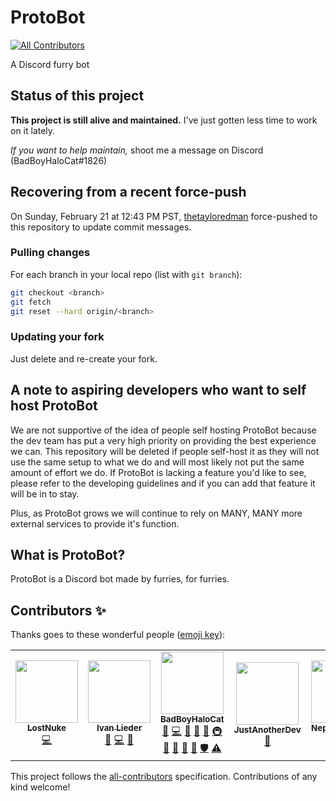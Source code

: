 # ProtoBot

<!-- prettier-ignore-start -->
<!-- ALL-CONTRIBUTORS-BADGE:START - Do not remove or modify this section -->
[![All Contributors](https://img.shields.io/badge/all_contributors-5-orange.svg?style=flat-square)](#contributors-)
<!-- ALL-CONTRIBUTORS-BADGE:END -->
<!-- prettier-ignore-end -->

A Discord furry bot

## Status of this project

**This project is still alive and maintained.** I've just gotten less time to work on it lately.

_If you want to help maintain,_ shoot me a message on Discord (BadBoyHaloCat#1826)

## Recovering from a recent force-push

On Sunday, February 21 at 12:43 PM PST, [thetayloredman](https://github.com/thetayloredman) force-pushed to this repository to update commit messages.

### Pulling changes

For each branch in your local repo (list with `git branch`):

```bash
git checkout <branch>
git fetch
git reset --hard origin/<branch>
```

### Updating your fork

Just delete and re-create your fork.

## A note to aspiring developers who want to self host ProtoBot

We are not supportive of the idea of people self hosting ProtoBot because the dev team has put a very high priority on providing the best experience we can. This repository will be deleted if people self-host it as they will not use the same setup to what we do and will most likely not put the same amount of effort we do. If ProtoBot is lacking a feature you'd like to see, please refer to the developing guidelines and if you can add that feature it will be in to stay.

Plus, as ProtoBot grows we will continue to rely on MANY, MANY more external services to provide it's function.

## What is ProtoBot?

ProtoBot is a Discord bot made by furries, for furries.

## Contributors ✨

Thanks goes to these wonderful people ([emoji key](https://allcontributors.org/docs/en/emoji-key)):

<!-- ALL-CONTRIBUTORS-LIST:START - Do not remove or modify this section -->
<!-- prettier-ignore-start -->
<!-- markdownlint-disable -->
<table>
  <tr>
    <td align="center"><a href="https://github.com/LostNuke"><img src="https://avatars1.githubusercontent.com/u/36674771?v=4?s=100" width="100px;" alt=""/><br /><sub><b>LostNuke</b></sub></a><br /><a href="https://github.com/thetayloredman/ProtoBot/commits?author=LostNuke" title="Code">💻</a></td>
    <td align="center"><a href="https://github.com/Alcremie"><img src="https://avatars0.githubusercontent.com/u/54785334?v=4?s=100" width="100px;" alt=""/><br /><sub><b>Ivan Lieder</b></sub></a><br /><a href="#maintenance-Alcremie" title="Maintenance">🚧</a> <a href="https://github.com/thetayloredman/ProtoBot/commits?author=Alcremie" title="Code">💻</a> <a href="https://github.com/thetayloredman/ProtoBot/pulls?q=is%3Apr+reviewed-by%3AAlcremie" title="Reviewed Pull Requests">👀</a></td>
    <td align="center"><a href="https://badboyhalocat.tk/"><img src="https://avatars0.githubusercontent.com/u/26350849?v=4?s=100" width="100px;" alt=""/><br /><sub><b>BadBoyHaloCat</b></sub></a><br /><a href="https://github.com/thetayloredman/ProtoBot/issues?q=author%3Athetayloredman" title="Bug reports">🐛</a> <a href="https://github.com/thetayloredman/ProtoBot/commits?author=thetayloredman" title="Code">💻</a> <a href="#data-thetayloredman" title="Data">🔣</a> <a href="https://github.com/thetayloredman/ProtoBot/commits?author=thetayloredman" title="Documentation">📖</a> <a href="#ideas-thetayloredman" title="Ideas, Planning, & Feedback">🤔</a> <a href="#infra-thetayloredman" title="Infrastructure (Hosting, Build-Tools, etc)">🚇</a> <a href="#maintenance-thetayloredman" title="Maintenance">🚧</a> <a href="#projectManagement-thetayloredman" title="Project Management">📆</a> <a href="#question-thetayloredman" title="Answering Questions">💬</a> <a href="https://github.com/thetayloredman/ProtoBot/pulls?q=is%3Apr+reviewed-by%3Athetayloredman" title="Reviewed Pull Requests">👀</a> <a href="#security-thetayloredman" title="Security">🛡️</a> <a href="https://github.com/thetayloredman/ProtoBot/commits?author=thetayloredman" title="Tests">⚠️</a></td>
    <td align="center"><a href="https://www.linuxbad.com/"><img src="https://avatars1.githubusercontent.com/u/37817019?v=4?s=100" width="100px;" alt=""/><br /><sub><b>JustAnotherDev</b></sub></a><br /><a href="https://github.com/thetayloredman/ProtoBot/issues?q=author%3Ashadowplays4k" title="Bug reports">🐛</a></td>
    <td align="center"><a href="https://github.com/Nepgfurmixpro"><img src="https://avatars.githubusercontent.com/u/58635917?v=4?s=100" width="100px;" alt=""/><br /><sub><b>Nepgfurmixpro</b></sub></a><br /><a href="https://github.com/thetayloredman/ProtoBot/commits?author=Nepgfurmixpro" title="Code">💻</a></td>
  </tr>
</table>

<!-- markdownlint-restore -->
<!-- prettier-ignore-end -->

<!-- ALL-CONTRIBUTORS-LIST:END -->

This project follows the [all-contributors](https://github.com/all-contributors/all-contributors) specification. Contributions of any kind welcome!
